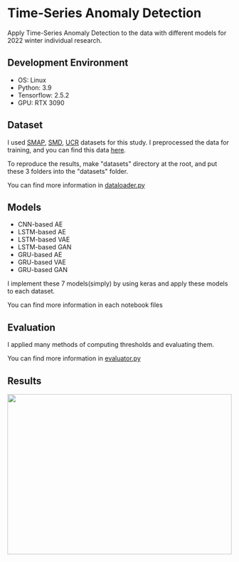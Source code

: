 # Time-Series Anomaly Detection 
Apply Time-Series Anomaly Detection to the data with different models for 2022 winter individual research.

## Development Environment
* OS: Linux
* Python: 3.9
* Tensorflow: 2.5.2
* GPU: RTX 3090

## Dataset
I used [SMAP](https://smap.jpl.nasa.gov/data/), [SMD](https://github.com/NetManAIOps/OmniAnomaly), [UCR](https://www.cs.ucr.edu/~eamonn/time_series_data_2018/) datasets for this study. 
I preprocessed the data for training, and you can find this data [here](https://drive.google.com/drive/folders/1k08NWe6zHolSHR6a5LzLFMHzR6T7BKlb?usp=sharing).

To reproduce the results, make "datasets" directory at the root, and put these 3 folders into the "datasets" folder.

You can find more information in [dataloader.py](https://github.com/chlehdwon/Timeseries_Anomaly_Detection/blob/main/dataloader.py)

## Models
* CNN-based AE
* LSTM-based AE
* LSTM-based VAE
* LSTM-based GAN
* GRU-based AE
* GRU-based VAE
* GRU-based GAN

I implement these 7 models(simply) by using keras and apply these models to each dataset.

You can find more information in each notebook files

## Evaluation
I applied many methods of computing thresholds and evaluating them. 

You can find more information in [evaluator.py](https://github.com/chlehdwon/Timeseries_Anomaly_Detection/blob/main/evaluator.py)

## Results
<img src="https://user-images.githubusercontent.com/68576681/227614971-d2f3cee1-22d7-4bb2-ae30-fd2cfcddeb35.png" width="100%" height="360">

